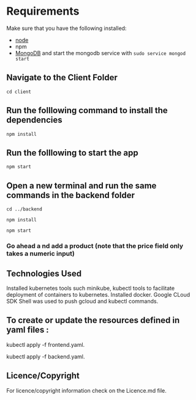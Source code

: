 # Requirements
Make sure that you have the following installed:
- [node](https://www.digitalocean.com/community/tutorials/how-to-install-node-js-on-ubuntu-18-04) 
- npm 
- [MongoDB](https://docs.mongodb.com/manual/tutorial/install-mongodb-on-ubuntu/) and start the mongodb service with `sudo service mongod start`

## Navigate to the Client Folder 
 `cd client`

## Run the folllowing command to install the dependencies 
 `npm install`

## Run the folllowing to start the app
 `npm start`

## Open a new terminal and run the same commands in the backend folder
 `cd ../backend`

 `npm install`

 `npm start`

 ### Go ahead a nd add a product (note that the price field only takes a numeric input)

 ## Technologies Used
Installed kubernetes tools such minikube, kubectl tools to facilitate deployment of containers to kubernetes. Installed docker. Google CLoud SDK Shell was used to push gcloud and kubectl commands.

## To create or update the resources defined in yaml files :
kubectl apply -f frontend.yaml.

kubectl apply -f backend.yaml.

## Licence/Copyright
For licence/copyright information check on the Licence.md file.
